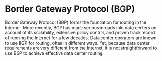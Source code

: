 # Border Gateway Protocol (BGP)

Border Gateway Protocol (BGP) forms the foundation for routing in the Internet. More recently, BGP has made serious inroads into data centers 
on account of its scalability, extensive policy control, and proven track record of running the Internet for a few decades. Data center operators 
are known to use BGP for routing, often in different ways. Yet, because data center requirements are very different from the Internet, it is not 
straightforward to use BGP to achieve effective data center routing.

